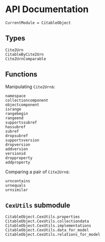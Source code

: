 # API Documentation


```@meta
CurrentModule = CitableObject
```

## Types
```@docs
Cite2Urn
CitableByCite2Urn
Cite2UrnComparable
```
## Functions

Manipulating `Cite2Urn`s:

```@docs
namespace
collectioncomponent
objectcomponent
isrange
rangebegin
rangeend
supportssubref
hassubref
subref
dropsubref
supportsversion
dropversion
addversion
versionid
dropproperty
addproperty
```

Comparing a pair of `Cite2Urn`s:

```@docs
urncontains
urnequals
urnsimilar
```

## `CexUtils` submodule

```@docs
CitableObject.CexUtils.properties
CitableObject.CexUtils.collectiondata
CitableObject.CexUtils.implementations
CitableObject.CexUtils.data_for_model
CitableObject.CexUtils.relations_for_model
```